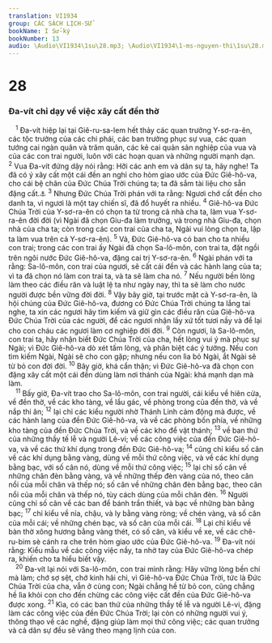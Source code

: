 ```yaml
---
translation: VI1934
group: CÁC SÁCH LỊCH-SỬ
bookName: I Sử-ký 
bookNumber: 13
audio: \Audio\VI1934\1su\28.mp3; \Audio\VI1934\1-ms-nguyen-thi\1su\28.mp3
---
```


<div class="title"><h1>28</h1><h3>Đa-vít chỉ dạy về việc xây cất đền thờ</h3></div>
<span class="verse 1su_28_1"> <sup>1</sup> Đa-vít hiệp lại tại Giê-ru-sa-lem hết thảy các quan trưởng Y-sơ-ra-ên, các tộc trưởng của các chi phái, các ban trưởng phục sự vua, các quan tướng cai ngàn quân và trăm quân, các kẻ cai quản sản nghiệp của vua và của các con trai người, luôn với các hoạn quan và những người mạnh dạn. </span>
<span class="verse 1su_28_2"><sup>2</sup> Vua Đa-vít đứng dậy nói rằng: Hỡi các anh em và dân sự ta, hãy nghe! Ta đã có ý xây cất một cái đền an nghỉ cho hòm giao ước của Đức Giê-hô-va, cho cái bệ chân của Đức Chúa Trời chúng ta; ta đã sắm tài liệu cho sẵn đặng cất.<a data-toggle="tooltip" data-placement="bottom" title="2Sa 7:1-16; 1Su 17:1-14">⚓</a></span>
<span class="verse 1su_28_3"><sup>3</sup> Nhưng Đức Chúa Trời phán với ta rằng: Ngươi chớ cất đền cho danh ta, vì ngươi là một tay chiến sĩ, đã đổ huyết ra nhiều. </span>
<span class="verse 1su_28_4"><sup>4</sup> Giê-hô-va Đức Chúa Trời của Y-sơ-ra-ên có chọn ta từ trong cả nhà cha ta, làm vua Y-sơ-ra-ên đời đời (vì Ngài đã chọn Giu-đa làm trưởng, và trong nhà Giu-đa, chọn nhà của cha ta; còn trong các con trai của cha ta, Ngài vui lòng chọn ta, lập ta làm vua trên cả Y-sơ-ra-ên). </span>
<span class="verse 1su_28_5"><sup>5</sup> Vả, Đức Giê-hô-va có ban cho ta nhiều con trai; trong các con trai ấy Ngài đã chọn Sa-lô-môn, con trai ta, đặt ngồi trên ngôi nước Đức Giê-hô-va, đặng cai trị Y-sơ-ra-ên. </span>
<span class="verse 1su_28_6"><sup>6</sup> Ngài phán với ta rằng: Sa-lô-môn, con trai của ngươi, sẽ cất cái đền và các hành lang của ta; vì ta đã chọn nó làm con trai ta, và ta sẽ làm cha nó. </span>
<span class="verse 1su_28_7"><sup>7</sup> Nếu người bền lòng làm theo các điều răn và luật lệ ta như ngày nay, thì ta sẽ làm cho nước người được bền vững đời đời. </span>
<span class="verse 1su_28_8"><sup>8</sup> Vậy bây giờ, tại trước mặt cả Y-sơ-ra-ên, là hội chúng của Đức Giê-hô-va, đương có Đức Chúa Trời chúng ta lắng tai nghe, ta xin các ngươi hãy tìm kiếm và giữ gìn các điều răn của Giê-hô-va Đức Chúa Trời của các người, để các ngươi nhận lấy xứ tốt tươi nầy và để lại cho con cháu các ngươi làm cơ nghiệp đời đời. </span>
<span class="verse 1su_28_9"><sup>9</sup> Còn ngươi, là Sa-lô-môn, con trai ta, hãy nhận biết Đức Chúa Trời của cha, hết lòng vui ý mà phục sự Ngài; vì Đức Giê-hô-va dò xét tấm lòng, và phân biệt các ý tưởng. Nếu con tìm kiếm Ngài, Ngài sẽ cho con gặp; nhưng nếu con lìa bỏ Ngài, ắt Ngài sẽ từ bỏ con đời đời. </span>
<span class="verse 1su_28_10"><sup>10</sup> Bây giờ, khá cẩn thận; vì Đức Giê-hô-va đã chọn con đặng xây cất một cái đền dùng làm nơi thánh của Ngài: khá mạnh dạn mà làm. <br/></span>
<span class="verse 1su_28_11"> <sup>11</sup> Bấy giờ, Đa-vít trao cho Sa-lô-môn, con trai người, cái kiểu về hiên cửa, về đền thờ, về các kho tàng, về lầu gác, về phòng trong của đền thờ, và về nắp thi ân; </span>
<span class="verse 1su_28_12"><sup>12</sup> lại chỉ các kiểu người nhờ Thánh Linh cảm động mà được, về các hành lang của đền Đức Giê-hô-va, và về các phòng bốn phía, về những kho tàng của đền Đức Chúa Trời, và về các kho để vật thánh; </span>
<span class="verse 1su_28_13"><sup>13</sup> về ban thứ của những thầy tế lễ và người Lê-vi; về các công việc của đền Đức Giê-hô-va, và về các thứ khí dụng trong đền Đức Giê-hô-va; </span>
<span class="verse 1su_28_14"><sup>14</sup> cũng chỉ kiểu số cân về các khí dụng bằng vàng, dùng về mỗi thứ công việc, và về các khí dụng bằng bạc, với số cân nó, dùng về mỗi thứ công việc; </span>
<span class="verse 1su_28_15"><sup>15</sup> lại chỉ số cân về những chân đèn bằng vàng, và về những thếp đèn vàng của nó, theo cân nổi của mỗi chân và thếp nó; số cân về những chân đèn bằng bạc, theo cân nổi của mỗi chân và thếp nó, tùy cách dùng của mỗi chân đèn. </span>
<span class="verse 1su_28_16"><sup>16</sup> Người cũng chỉ số cân về các ban để bánh trần thiết, và bạc về những bàn bằng bạc; </span>
<span class="verse 1su_28_17"><sup>17</sup> chỉ kiểu về nỉa, chậu, và ly bằng vàng ròng; về chén vàng, và số cân của mỗi cái; về những chén bạc, và số cân của mỗi cái. </span>
<span class="verse 1su_28_18"><sup>18</sup> Lại chỉ kiểu về bàn thờ xông hương bằng vàng thét, có số cân, và kiểu về xe, về các chê-ru-bim sè cánh ra che trên hòm giao ước của Đức Giê-hô-va. </span>
<span class="verse 1su_28_19"><sup>19</sup> Đa-vít nói rằng: Kiểu mẫu về các công việc nầy, ta nhờ tay của Đức Giê-hô-va chép ra, khiến cho ta hiểu biết vậy. <br/></span>
<span class="verse 1su_28_20"> <sup>20</sup> Đa-vít lại nói với Sa-lô-môn, con trai mình rằng: Hãy vững lòng bền chí mà làm; chớ sợ sệt, chớ kinh hãi chi, vì Giê-hô-va Đức Chúa Trời, tức là Đức Chúa Trời của cha, vẫn ở cùng con; Ngài chẳng hề từ bỏ con, cũng chẳng hề lìa khỏi con cho đến chừng các công việc cất đền của Đức Giê-hô-va được xong. </span>
<span class="verse 1su_28_21"><sup>21</sup> Kìa, có các ban thứ của những thầy tế lễ và người Lê-vi, đặng làm các công việc của đền Đức Chúa Trời; lại còn có những người vui ý, thông thạo về các nghề, đặng giúp làm mọi thứ công việc; các quan trưởng và cả dân sự đều sẽ vâng theo mạng lịnh của con. <br/></span>
